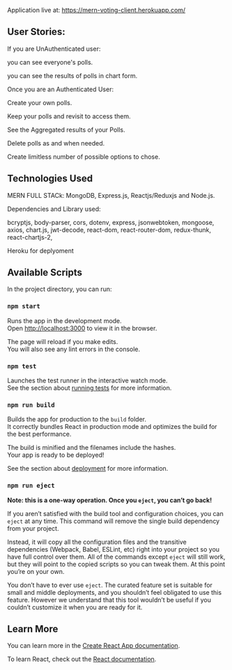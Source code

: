 Application live at: https://mern-voting-client.herokuapp.com/


## User Stories:
If you are UnAuthenticated user:

you can see everyone's polls.

you can see the results of polls in chart form.

Once you are an Authenticated User:

Create your own polls.

Keep your polls and revisit to access them.

See the Aggregated results of your Polls.

Delete polls as and when needed.

Create limitless number of possible options to chose.




## Technologies Used
MERN FULL STACk: MongoDB, Express.js, Reactjs/Reduxjs and Node.js.

Dependencies and Library used:

bcryptjs,
body-parser,
cors,
dotenv,
express,
jsonwebtoken,
mongoose,
axios,
chart.js,
jwt-decode,
react-dom,
react-router-dom,
redux-thunk,
react-chartjs-2,

Heroku for deplyoment



## Available Scripts

In the project directory, you can run:

### `npm start`

Runs the app in the development mode.<br>
Open [http://localhost:3000](http://localhost:3000) to view it in the browser.

The page will reload if you make edits.<br>
You will also see any lint errors in the console.

### `npm test`

Launches the test runner in the interactive watch mode.<br>
See the section about [running tests](https://facebook.github.io/create-react-app/docs/running-tests) for more information.

### `npm run build`

Builds the app for production to the `build` folder.<br>
It correctly bundles React in production mode and optimizes the build for the best performance.

The build is minified and the filenames include the hashes.<br>
Your app is ready to be deployed!

See the section about [deployment](https://facebook.github.io/create-react-app/docs/deployment) for more information.

### `npm run eject`

**Note: this is a one-way operation. Once you `eject`, you can’t go back!**

If you aren’t satisfied with the build tool and configuration choices, you can `eject` at any time. This command will remove the single build dependency from your project.

Instead, it will copy all the configuration files and the transitive dependencies (Webpack, Babel, ESLint, etc) right into your project so you have full control over them. All of the commands except `eject` will still work, but they will point to the copied scripts so you can tweak them. At this point you’re on your own.

You don’t have to ever use `eject`. The curated feature set is suitable for small and middle deployments, and you shouldn’t feel obligated to use this feature. However we understand that this tool wouldn’t be useful if you couldn’t customize it when you are ready for it.

## Learn More

You can learn more in the [Create React App documentation](https://facebook.github.io/create-react-app/docs/getting-started).

To learn React, check out the [React documentation](https://reactjs.org/).



